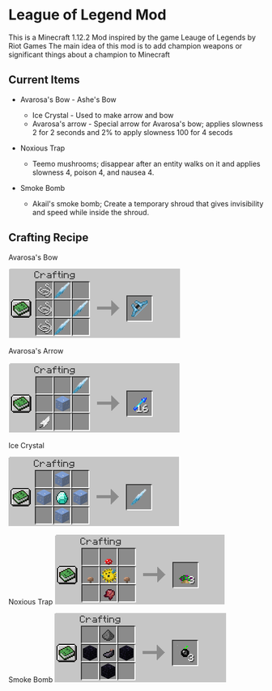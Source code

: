 # League of Legend Mod

This is a Minecraft 1.12.2 Mod inspired by the game Leauge of Legends by Riot Games
The main idea of this mod is to add champion weapons or significant things about a champion to Minecraft

## Current Items

* Avarosa's Bow - Ashe's Bow
	* Ice Crystal - Used to make arrow and bow
	* Avarosa's arrow - Special arrow for Avarosa's bow; applies slowness 2 for 2 seconds and 2% to apply slowness 100 for 4 secods

* Noxious Trap
    * Teemo mushrooms; disappear after an entity walks on it and applies slowness 4, poison 4, and nausea 4.

* Smoke Bomb
    * Akail's smoke bomb; Create a temporary shroud that gives invisibility and speed while inside the shroud.


## Crafting Recipe

Avarosa's Bow

![](images/avaBow.PNG)

Avarosa's Arrow

![](images/avaArrow.PNG)

Ice Crystal

![](images/iceCrystal.PNG)

Noxious Trap
![](images/noxiousTrap.PNG)

Smoke Bomb
![](images/smokeBomb.PNG)

